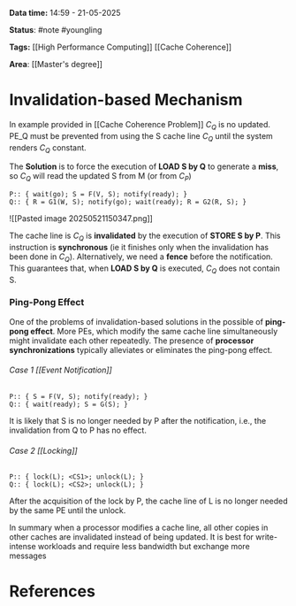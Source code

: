 **Data time:** 14:59 - 21-05-2025

**Status**: #note #youngling 

**Tags:** [[High Performance Computing]] [[Cache Coherence]]

**Area**: [[Master's degree]]
# Invalidation-based Mechanism

In example provided in [[Cache Coherence Problem]]  $C_Q$ is no updated. PE_Q must be prevented from using the S cache line $C_Q$ until the system renders $C_Q$ constant.

The **Solution** is to force the execution of **LOAD S by Q** to generate a **miss**, so $C_Q$ will read  the updated S from M (or from $C_P$)
```
P:: { wait(go); S = F(V, S); notify(ready); }
Q:: { R = G1(W, S); notify(go); wait(ready); R = G2(R, S); }
```

![[Pasted image 20250521150347.png]]

The cache line is $C_Q$ is **invalidated** by the execution of **STORE S by P**. This instruction is **synchronous** (ie it finishes only when the invalidation has been done in $C_Q$). Alternatively, we need a **fence** before the notification. This guarantees that, when **LOAD S by Q** is executed, $C_Q$ does not contain S.

### Ping-Pong Effect
One of the problems of invalidation-based solutions in the possible of **ping-pong effect**. More PEs, which modify the same cache line simultaneously might invalidate each other repeatedly. The presence of **processor synchronizations** typically alleviates or eliminates the ping-pong effect.
###### Case 1 [[Event Notification]]
```
P:: { S = F(V, S); notify(ready); }
Q:: { wait(ready); S = G(S); }
```

It is likely that S is no longer needed by P after the notification, i.e., the invalidation from Q to P has no effect.
###### Case 2 [[Locking]]
```
P:: { lock(L); <CS1>; unlock(L); }
Q:: { lock(L); <CS2>; unlock(L); }
```
After the acquisition of the lock by P, the cache line of L is no longer needed by the same PE until the unlock.

In summary when a processor modifies a cache line, all other copies in other caches are invalidated instead of being updated. It is best for write-intense workloads and require less bandwidth but exchange more messages
# References